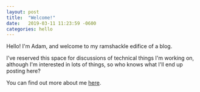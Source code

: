 ```yaml
---
layout: post
title:  "Welcome!"
date:   2019-03-11 11:23:59 -0600
categories: hello
---
```

Hello! I'm Adam, and welcome to my ramshackle edifice of a blog.

I've reserved this space for discussions of technical things I'm working on,
although I'm interested in lots of things, so who knows what I'll end up posting
here?

You can find out more about me [here](/about).
